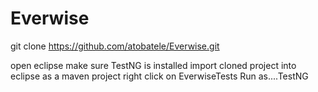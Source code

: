 # Everwise

git clone https://github.com/atobatele/Everwise.git

open eclipse
make sure TestNG is installed
import cloned project into eclipse as a maven project
right click on EverwiseTests
Run as....TestNG
